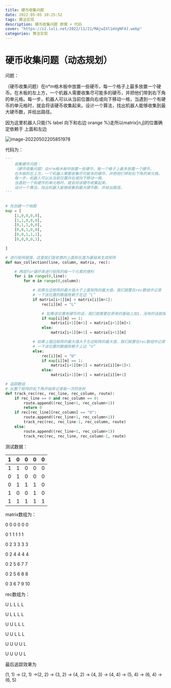 ```yaml
---
title: 硬币收集问题
date: 2022-05-05 10:25:52
tags: 算法实现
description: 硬币收集问题 原理 + 代码
cover: "https://s2.loli.net/2022/11/21/MAjwIXl1mVgNF4J.webp"
categories: 算法实现
---
```


# 硬币收集问题（动态规划）

问题：

（硬币收集问题）在n*m格木板中放置一些硬币，每一个格子上最多放置一个硬币。在木板的左上方，一个机器人需要收集尽可能多的硬币，并把他们带到右下角的单元格。每一步，机器人可以从当前位置向右或向下移动一格，当遇到一个有硬币的单元格时，就会将该硬币收集起来。设计一个算法，找出机器人能够收集到最大硬币数，并给出路径。

因为这里机器人只能{% label 向下和右边 orange %}走所以matrix[n,j]的位置确定依赖于 上面和左边

![image-20220502205851978](https://s3.bmp.ovh/imgs/2022/11/04/01b710264fdddc78.png)



代码为：

```python
'''
    收集硬币问题：
    （硬币收集问题）在n*m格木板中放置一些硬币，每一个格子上最多放置一个硬币。
    在木板的左上方，一个机器人需要收集尽可能多的硬币，并把他们带到右下角的单元格。
    每一步，机器人可以从当前位置向右或向下移动一格，
    当遇到一个有硬币的单元格时，就会将该硬币收集起来。
    设计一个算法，找出机器人能够收集到最大硬币数，并给出路径。
'''


# 先创建一个地图
map = [
    [1,0,0,0,0],
    [1,1,0,0,0],
    [0,1,1,0,0],
    [0,0,1,0,0],
    [0,0,1,1,1],
    [0,0,0,0,1],

]

# 进行矩阵赋值，这里我们是依靠的上面和左面为基础来生成矩阵
def max_collection(line, column, matrix, rec):

    # 两层for循环来进行矩阵的每一个元素的便利
    for i in range(0,line):
        for m in range(0,column):

            # 如果左边矩阵的最大值大于上面矩阵的最大值，我们就要在rec数组中记录
            # 一下该位置的数据依赖于左边 “L”
            if matrix[i+1][m] > matrix[i][m+1]:
                rec[i][m] = "L"

                # 如果该位置有硬币的话，我们就需要在原来的基础上加1，没有的话就按照原来的就好
                if map[i][m] == 1:
                    matrix[i+1][m+1] = matrix[i+1][m]+1
                else:
                    matrix[i+1][m+1] = matrix[i+1][m]

            # 如果上面边矩阵的最大值大于左边矩阵的最大值，我们就要在rec数组中记录
            # 一下该位置的数据依赖于上边 “U”
            else:
                rec[i][m] = "U"
                if map[i][m] == 1:
                    matrix[i+1][m+1] = matrix[i][m+1]+1
                else:
                    matrix[i+1][m+1] = matrix[i][m+1]

# 追踪数组
# 从整个矩阵的右下角开始来记录每一次的坐标
def track_rec(rec, rec_line, rec_column, route):
    if rec_line == 0 and rec_column == 0:
        route.append((rec_line+1, rec_column+1))
        return 0
    if rec[rec_line][rec_column] == "U":
        route.append((rec_line+1, rec_column+1))
        track_rec(rec, rec_line-1, rec_column, route)
    else:
        route.append((rec_line+1, rec_column+1))
        track_rec(rec, rec_line, rec_column-1, route)
```



测试数据：

| **1** | **0** | **0** | **0** | **0** |
| ----- | ----- | ----- | ----- | ----- |
| 1     | 1     | 0     | 0     | 0     |
| 0     | 1     | 0     | 0     | 0     |
| 0     | 1     | 1     | 1     | 0     |
| 1     | 0     | 0     | 1     | 0     |
| 1     | 1     | 1     | 1     | 1     |

matrix数组为：

0 	0 	0 	0 	0 	0 

0 	1	 1	 1	 1	 1 

0 	2	 3	 3	 3	 3 

0 	2	 4	 4	 4	 4 

0 	2 	5 	6 	7 	7 

0 	2 	5 	6 	8 	8 

0 	3	 6	 7	 9	 10  

rec数组为：

U L L L L 

U L L L L 

U U L L L 

U U L L L 

U U U U L 

U U U U L 



最后追踪效果为

(1, 1) -> (2, 1) ->(2, 2) -> (3, 2) -> (4, 2) -> (4, 3) -> (4, 4) -> (5, 4) -> (6, 4) -> (6, 5)
